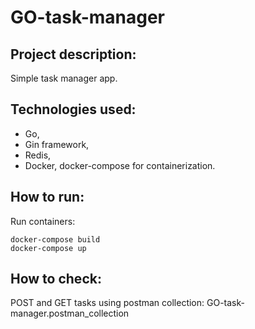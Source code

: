 # GO-task-manager


## Project description:

Simple task manager app.

## Technologies used: 
* Go, 
* Gin framework, 
* Redis,
* Docker, docker-compose for containerization.

## How to run:

Run containers:

```
docker-compose build
docker-compose up
```

## How to check:

POST and GET tasks using postman collection: 
GO-task-manager.postman_collection